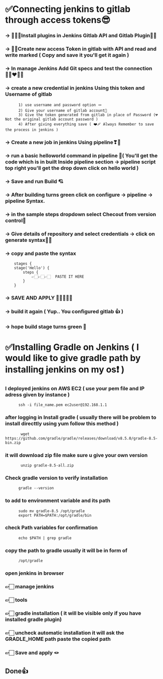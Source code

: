 # ✅Connecting jenkins to gitlab through access tokens😎



### -> 🤦🏻‍♂️Install plugins in Jenkins Gitlab API and Gitlab Plugin🤞🏻
### -> 🤳🏻Create new access Token in gitlab with API and read and write marked ( Copy and save it you'll get it again )
### -> In manage Jenkins Add Git specs and test the connection 👩🏻‍❤️‍👨🏻
### -> create a new credential  in jenkins Using this token and Username of gitlab
          1) use username and password option 🪢
          2) Give your username of gitlab account🧥
          3) Give the token generated from gitlab in place of Password (💔 Not the original gitlab account password )
          4) After giving everything save ( ❤️‍🩹 Always Remember to save the process in jenkins )
### -> Create a new job in jenkins Using pipeline❣💞
### -> run a basic helloworld command in pipeline 💓( You'll get the code which is in built Inside pipeline section -> pipeline script top right you'll get the drop down click on hello world )
### -> Save and run Build 💘
### -> After building turns green click on configure -> pipeline -> pipeline Syntax.
### -> in the sample steps dropdown select Checout from version control🤭
### -> Give details of repository and select credentials -> click on generate syntax👶🏻
### -> copy and paste the syntax
        stages {
        stage('Hello') {
            steps {
                👉🏻👉🏻👉🏻  PASTE IT HERE
            }
        }
### -> SAVE AND APPLY 🤵🏻👰🏻‍♀️
### -> build it again ( Yup.. You configured gitlab 👍 )
### -> hope build stage turns green 💚

# ✅Installing Gradle on Jenkins ( I would like to give gradle path by installing jenkins on my os❗️ )
### I deployed jenkins on AWS EC2 ( use your pem file and IP adress given by instance )
          ssh -i file_name.pem ec2user@192.168.1.1
### after logging in Install gradle ( usually there will be problem to install directtly using yum follow this method )
           wget https://github.com/gradle/gradle/releases/download/v8.5.0/gradle-8.5-bin.zip
### it will download zip file make sure u give your own version
           unzip gradle-8.5-all.zip
### Check gradle version to verify installation
          gradle --version 
### to add to environment variable and its path
          sudo mv gradle-8.5 /opt/gradle
          export PATH=$PATH:/opt/gradle/bin
### check Path variables for confirmation 
          echo $PATH | grep gradle
### copy the path to gradle usually it will be in form of 
          /opt/gradle
###  open jenkins in browser 
### 👉🏻 manage jenkins
### 👉🏻 tools
### 👉🏻 gradle installation ( it will be visible only if you have installed gradle plugin)
### 👉🏻 uncheck automatic installation it will ask the GRADLE_HOME path paste the copied path
### 👉🏻 Save and apply  🪢
## Done👍    
